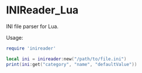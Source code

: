 # INIReader_Lua
INI file parser for Lua.

Usage:

```lua
require 'inireader'

local ini = inireader:new("/path/to/file.ini")
print(ini:get("category", "name", "defaultValue"))
```
